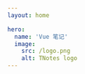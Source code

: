 ```yaml
---
layout: home

hero:
  name: 'Vue 笔记'
  image:
    src: /logo.png
    alt: TNotes logo
---
```


<SidebarCard pending />

